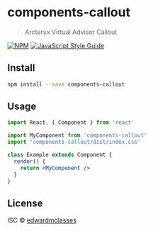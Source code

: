 # components-callout

> Arcteryx Virtual Advisor Callout

[![NPM](https://img.shields.io/npm/v/components-callout.svg)](https://www.npmjs.com/package/components-callout) [![JavaScript Style Guide](https://img.shields.io/badge/code_style-standard-brightgreen.svg)](https://standardjs.com)

## Install

```bash
npm install --save components-callout
```

## Usage

```jsx
import React, { Component } from 'react'

import MyComponent from 'components-callout'
import 'components-callout/dist/index.css'

class Example extends Component {
  render() {
    return <MyComponent />
  }
}
```

## License

ISC © [edwardmolasses](https://github.com/edwardmolasses)
